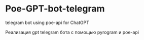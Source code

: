 # Poe-GPT-bot-telegram
telegram bot using poe-api for ChatGPT

Реализация gpt telegram бота с  помощью pyrogram и poe-api
